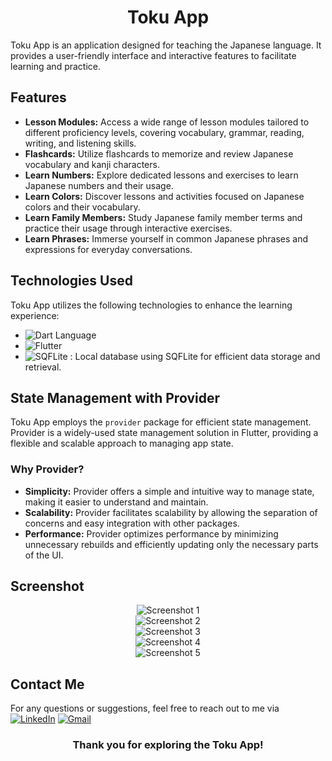 <h1 align="center">Toku App</h1>

Toku App is an application designed for teaching the Japanese language. It provides a user-friendly interface and interactive features to facilitate learning and practice.

## Features

- **Lesson Modules:** Access a wide range of lesson modules tailored to different proficiency levels, covering vocabulary, grammar, reading, writing, and listening skills.
- **Flashcards:** Utilize flashcards to memorize and review Japanese vocabulary and kanji characters.
- **Learn Numbers:** Explore dedicated lessons and exercises to learn Japanese numbers and their usage.
- **Learn Colors:** Discover lessons and activities focused on Japanese colors and their vocabulary.
- **Learn Family Members:** Study Japanese family member terms and practice their usage through interactive exercises.
- **Learn Phrases:** Immerse yourself in common Japanese phrases and expressions for everyday conversations.

## Technologies Used

Toku App utilizes the following technologies to enhance the learning experience:

- ![Dart Language](https://img.shields.io/badge/Dart-0175C2?style=for-the-badge&logo=dart&logoColor=white)
- ![Flutter](https://img.shields.io/badge/Flutter-02569B?style=for-the-badge&logo=flutter&logoColor=white)
- ![SQFLite](https://img.shields.io/badge/SQLite-003B57?style=for-the-badge&logo=sqlite&logoColor=white)  : Local database using SQFLite for efficient data storage and retrieval.

## State Management with Provider

Toku App employs the `provider` package for efficient state management. Provider is a widely-used state management solution in Flutter, providing a flexible and scalable approach to managing app state.

### Why Provider?

- **Simplicity:** Provider offers a simple and intuitive way to manage state, making it easier to understand and maintain.
- **Scalability:** Provider facilitates scalability by allowing the separation of concerns and easy integration with other packages.
- **Performance:** Provider optimizes performance by minimizing unnecessary rebuilds and efficiently updating only the necessary parts of the UI.



## Screenshot

<div align="center">
  <img src="https://github.com/ahmednasr1237/Tuko-App/assets/92389822/461a0625-9a3c-4c2b-b880-2a0fa138ea70" alt="Screenshot 1">
  
  <br>
  
  <img src="https://github.com/ahmednasr1237/Tuko-App/assets/92389822/a163ebc2-a0df-462f-9591-d282644fbb9a" alt="Screenshot 2">
  
  <br>
  
  <img src="https://github.com/ahmednasr1237/Tuko-App/assets/92389822/c28d3b0b-f9e2-4518-a971-de0f4cfa1671" alt="Screenshot 3">  
  
  <br>
  
  <img src="https://github.com/ahmednasr1237/Tuko-App/assets/92389822/a34a062f-a419-4a33-816a-2cf7c9a5a220" alt="Screenshot 4">
    
  <br>
  
  <img src="https://github.com/ahmednasr1237/Tuko-App/assets/92389822/6447ec78-2ec6-407f-b228-33ebd6174c78" alt="Screenshot 5">
  
</div>


## Contact Me

For any questions or suggestions, feel free to reach out to me via [![LinkedIn](https://img.shields.io/badge/LinkedIn-0077B5?style=for-the-badge&logo=linkedin&logoColor=white)](https://www.linkedin.com/in/ahmed-nasr-Fahmey/)
[![Gmail](https://img.shields.io/badge/Gmail-D14836?style=for-the-badge&logo=gmail&logoColor=white)](mailto:ahmed.nasr.fahmey@gmail.com)

<h3 align="center">Thank you for exploring the Toku App!</h3>


